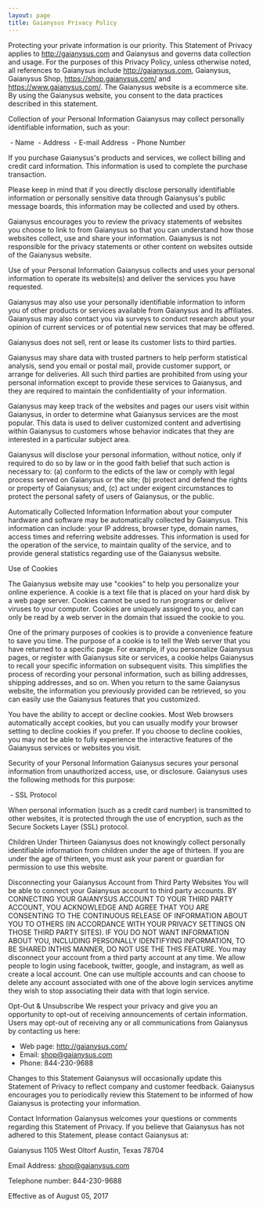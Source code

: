 ```yaml
---
layout: page
title: Gaianysus Privacy Policy
---
```






Protecting your private information is our priority. This Statement of Privacy applies to http://gaianysus.com and Gaianysus and governs data collection and usage. For the purposes of this Privacy Policy, unless otherwise noted, all references to Gaianysus include http://gaianysus.com, Gaianysus, Gaianysus Shop, https://shop.gaianysus.com/ and https://www.gaianysus.com/. The Gaianysus website is a ecommerce site. By using the Gaianysus website, you consent to the data practices described in this statement. 



Collection of your Personal Information 
Gaianysus may collect personally identifiable information, such as your: 



 -	Name 
 -	Address 
 -	E-mail Address 
 -	Phone Number 



If you purchase Gaianysus's products and services, we collect billing and credit card information. This information is used to complete the purchase transaction. 



Please keep in mind that if you directly disclose personally identifiable information or personally sensitive data through Gaianysus's public message boards, this information may be collected and used by others. 



Gaianysus encourages you to review the privacy statements of websites you choose to link to from Gaianysus so that you can understand how those websites collect, use and share your information. Gaianysus is not responsible for the privacy statements or other content on websites outside of the Gaianysus website. 



Use of your Personal Information 
Gaianysus collects and uses your personal information to operate its website(s) and deliver the services you have requested. 



Gaianysus may also use your personally identifiable information to inform you of other products or services available from Gaianysus and its affiliates. Gaianysus may also contact you via surveys to conduct research about your opinion of current services or of potential new services that may be offered. 



Gaianysus does not sell, rent or lease its customer lists to third parties. 



Gaianysus may share data with trusted partners to help perform statistical analysis, send you email or postal mail, provide customer support, or arrange for deliveries. All such third parties are prohibited from using your personal information except to provide these services to Gaianysus, and they are required to maintain the confidentiality of your information. 



Gaianysus may keep track of the websites and pages our users visit within Gaianysus, in order to determine what Gaianysus services are the most popular. This data is used to deliver customized content and advertising within Gaianysus to customers whose behavior indicates that they are interested in a particular subject area. 



Gaianysus will disclose your personal information, without notice, only if required to do so by law or in the good faith belief that such action is necessary to: (a) conform to the edicts of the law or comply with legal process served on Gaianysus or the site; (b) protect and defend the rights or property of Gaianysus; and, (c) act under exigent circumstances to protect the personal safety of users of Gaianysus, or the public. 

Automatically Collected Information 
Information about your computer hardware and software may be automatically collected by Gaianysus. This information can include: your IP address, browser type, domain names, access times and referring website addresses. This information is used for the operation of the service, to maintain quality of the service, and to provide general statistics regarding use of the Gaianysus website. 

Use of Cookies 

The Gaianysus website may use "cookies" to help you personalize your online experience. A cookie is a text file that is placed on your hard disk by a web page server. Cookies cannot be used to run programs or deliver viruses to your computer. Cookies are uniquely assigned to you, and can only be read by a web server in the domain that issued the cookie to you. 

One of the primary purposes of cookies is to provide a convenience feature to save you time. The purpose of a cookie is to tell the Web server that you have returned to a specific page. For example, if you personalize Gaianysus pages, or register with Gaianysus site or services, a cookie helps Gaianysus to recall your specific information on subsequent visits. This simplifies the process of recording your personal information, such as billing addresses, shipping addresses, and so on. When you return to the same Gaianysus website, the information you previously provided can be retrieved, so you can easily use the Gaianysus features that you customized. 

You have the ability to accept or decline cookies. Most Web browsers automatically accept cookies, but you can usually modify your browser setting to decline cookies if you prefer. If you choose to decline cookies, you may not be able to fully experience the interactive features of the Gaianysus services or websites you visit. 

Security of your Personal Information 
Gaianysus secures your personal information from unauthorized access, use, or disclosure. Gaianysus uses the following methods for this purpose: 

 -	SSL Protocol 

When personal information (such as a credit card number) is transmitted to other websites, it is protected through the use of encryption, such as the Secure Sockets Layer (SSL) protocol. 

Children Under Thirteen 
Gaianysus does not knowingly collect personally identifiable information from children under the age of thirteen. If you are under the age of thirteen, you must ask your parent or guardian for permission to use this website. 

Disconnecting your Gaianysus Account from Third Party Websites 
You will be able to connect your Gaianysus account to third party accounts. BY CONNECTING YOUR GAIANYSUS ACCOUNT TO YOUR THIRD PARTY ACCOUNT, YOU ACKNOWLEDGE AND AGREE THAT YOU ARE CONSENTING TO THE CONTINUOUS RELEASE OF INFORMATION ABOUT YOU TO OTHERS (IN ACCORDANCE WITH YOUR PRIVACY SETTINGS ON THOSE THIRD PARTY SITES). IF YOU DO NOT WANT INFORMATION ABOUT YOU, INCLUDING PERSONALLY IDENTIFYING INFORMATION, TO BE SHARED INTHIS MANNER, DO NOT USE THE THIS FEATURE. You may disconnect your account from a third party account at any time. We allow people to login using facebook, twitter, google, and instagram, as well as create a local account. One can use multiple accounts and can choose to delete any account associated with one of the above login services anytime they wish to stop associating their data with that login service. 

Opt-Out & Unsubscribe 
We respect your privacy and give you an opportunity to opt-out of receiving announcements of certain information. Users may opt-out of receiving any or all communications from Gaianysus by contacting us here: 
- Web page: http://gaianysus.com/
- Email: shop@gaianysus.com
- Phone: 844-230-9688

Changes to this Statement 
Gaianysus will occasionally update this Statement of Privacy to reflect company and customer feedback. Gaianysus encourages you to periodically review this Statement to be informed of how Gaianysus is protecting your information. 

Contact Information 
Gaianysus welcomes your questions or comments regarding this Statement of Privacy. If you believe that Gaianysus has not adhered to this Statement, please contact Gaianysus at: 

Gaianysus 
1105 West Oltorf 
Austin, Texas 78704 

Email Address: 
shop@gaianysus.com 

Telephone number: 
 844-230-9688

Effective as of August 05, 2017 

